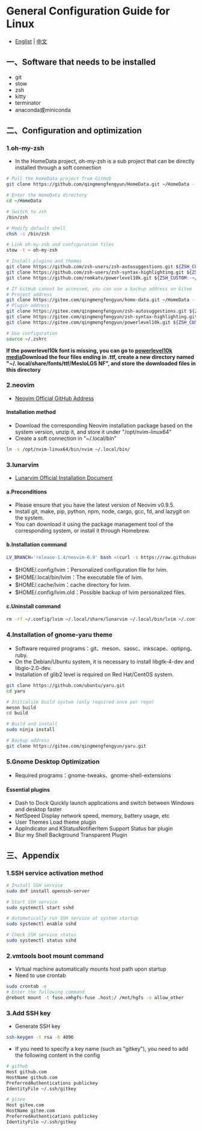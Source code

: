# General Configuration Guide for Linux

- [Englist](./README.md) | [中文](./docs/README.zh-CN.md)

## 一、Software that needs to be installed
- git 
- stow 
- zsh 
- kitty 
- terminator 
- anaconda或miniconda

## 二、Configuration and optimization

### 1.oh-my-zsh
- In the HomeData project, oh-my-zsh is a sub project that can be directly installed through a soft connection
```sh
# Pull the HomeData project from GitHub
git clone https://github.com/qingmengfengyun/HomeData.git ~/HomeData --recurse-submodules

# Enter the HomeData directory
cd ~/HomeData

# Switch to zsh
/bin/zsh

# Modify default shell
chsh -s /bin/zsh

# Link oh-my-zsh and configuration files 
stow -t ~ oh-my-zsh

# Install plugins and themes
git clone https://github.com/zsh-users/zsh-autosuggestions.git ${ZSH_CUSTOM:-~/.oh-my-zsh/custom}/plugins/zsh-autosuggestions
git clone https://github.com/zsh-users/zsh-syntax-highlighting.git ${ZSH_CUSTOM:-~/.oh-my-zsh/custom}/plugins/zsh-autosuggestions
git clone https://github.com/romkatv/powerlevel10k.git ${ZSH_CUSTOM:-~/.oh-my-zsh/custom}/themes/powerlevel10k

# If GitHub cannot be accessed, you can use a backup address on Gitee
# Project address
git clone https://gitee.com/qingmengfengyun/home-data.git ~/HomeData --recurse-submodules
# Plugin address
git clone https://gitee.com/qingmengfengyun/zsh-autosuggestions.git ${ZSH_CUSTOM:-~/.oh-my-zsh/custom}/plugins/zsh-autosuggestions
git clone https://gitee.com/qingmengfengyun/zsh-syntax-highlighting.git ${ZSH_CUSTOM:-~/.oh-my-zsh/custom}/plugins/zsh-syntax-highlighting
git clone https://gitee.com/qingmengfengyun/powerlevel10k.git ${ZSH_CUSTOM:-~/.oh-my-zsh/custom}/themes/powerlevel10k

# Use configuration
source ~/.zshrc
```

**If the powerlevel10k font is missing, you can go to [powerlevel10k media](https://gitee.com/qingmengfengyun/powerlevel10k-media)Download the four files ending in .ttf, create a new directory named "~/. local/share/fonts/ttf/MesloLGS NF", and store the downloaded files in this directory**


### 2.neovim

- [Neovim Official GitHub Address](https://github.com/neovim/neovim)

#### Installation method
- Download the corresponding Neovim installation package based on the system version, unzip it, and store it under "/opt/nvim-linux64"
- Create a soft connection in "~/.local/bin"
```sh
ln -s /opt/nvim-linux64/bin/nvim ~/.local/bin/
```

### 3.lunarvim
- [Lunarvim Official Installation Document](https://www.lunarvim.org/zh-Hans/docs/installation)
#### a.Preconditions
- Please ensure that you have the latest version of Neovim v0.9.5.
- Install git, make, pip, python, npm, node, cargo, gcc, fd, and lazygit on the system.
- You can download it using the package management tool of the corresponding system, or install it through Homebrew.
#### b.Installation command
```sh
LV_BRANCH='release-1.4/neovim-0.9' bash <(curl -s https://raw.githubusercontent.com/LunarVim/LunarVim/release-1.4/neovim-0.9/utils/installer/install.sh)
```
- $HOME/.config/lvim：Personalized configuration file for lvim.
- $HOME/.local/bin/lvim：The executable file of lvim.
- $HOME/.cache/lvim：cache directory for lvim.
- $HOME/.config/lvim.old：Possible backup of lvim personalized files.
#### c.Uninstall command
```sh
rm -rf ~/.config/lvim ~/.local/share/lunarvim ~/.local/bin/lvim ~/.config/lvim.old ~/.cache/lvim 
```


### 4.Installation of gnome-yaru theme
- Software required programs：git、meson、sassc、inkscape、optipng、ruby.
- On the Debian/Ubuntu system, it is necessary to install libgtk-4-dev and libgio-2.0-dev.
- Installation of glib2 level is required on Red Hat/CentOS system.
```sh
git clone https://github.com/ubuntu/yaru.git
cd yaru

# Initialize build system (only required once per repo)
meson build
cd build

# Build and install
sudo ninja install

# Backup address
git clone https://gitee.com/qingmengfengyun/yaru.git
```

### 5.Gnome Desktop Optimization
- Required programs：gnome-tweaks、gnome-shell-extensions
#### Essential plugins
- Dash to Dock
Quickly launch applications and switch between Windows and desktop faster
- NetSpeed
Display network speed, memory, battery usage, etc
- User Themes
Load theme plugin
- AppIndicator and KStatusNotifierItem Support
Status bar plugin
- Blur my Shell
Background Transparent Plugin


## 三、Appendix

### 1.SSH service activation method
```sh
# Install SSH service
sudo dnf install openssh-server

# Start SSH service
sudo systemctl start sshd

# Automatically run SSH service at system startup
sudo systemctl enable sshd

# Check SSH service status
sudo systemctl status sshd
```

### 2.vmtools boot mount command
- Virtual machine automatically mounts host path upon startup
- Need to use crontab
```sh
sudo crontab -e
# Enter the following command
@reboot mount -t fuse.vmhgfs-fuse .host:/ /mnt/hgfs -o allow_other
```

### 3.Add SSH key
- Generate SSH key
```sh
ssh-keygen -t rsa -b 4096
```
- If you need to specify a key name (such as "gitkey"), you need to add the following content in the config
```sh
# github
Host github.com
HostName github.com
PreferredAuthentications publickey
IdentityFile ~/.ssh/gitkey

# gitee
Host gitee.com
HostName gitee.com
PreferredAuthentications publickey
IdentityFile ~/.ssh/gitkey
```

